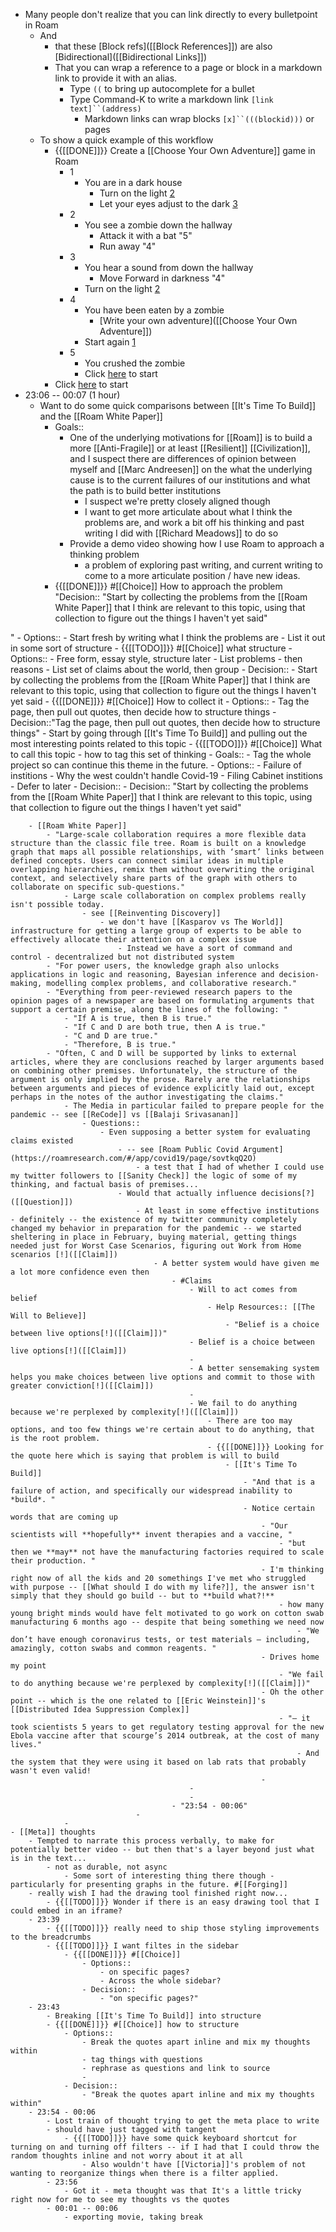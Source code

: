 - Many people don't realize that you can link directly to every bulletpoint in Roam 
    - And 
        - that these [Block refs]([[Block References]]) are also [Bidirectional]([[Bidirectional Links]])
        - That you can wrap a reference to a page or block in a markdown link to provide it with an alias. 
            - Type `((` to bring up autocomplete for a bullet
            - Type Command-K to write a markdown link `[link text]``(address)`
                - Markdown links can wrap blocks `[x]``(((blockid)))` or pages
    - To show a quick example of this workflow
        - {{[[DONE]]}} Create a [[Choose Your Own Adventure]] game in Roam
            - 1
                - You are in a dark house
                    - Turn on the light [2](((2DMVgPLoe)))
                    - Let your eyes adjust to the dark [3](((GbME1MXOe))) 
            - 2
                - You see a zombie down the hallway
                    - Attack it with a bat "5"
                    - Run away "4"
            - 3
                - You hear a sound from down the hallway
                    - Move Forward in darkness "4"
                - Turn on the light [2](((KO6piiS-H)))
            - 4
                - You have been eaten by a zombie
                    - [Write your own adventure]([[Choose Your Own Adventure]])
                - Start again [1](((rjyzahYJ1)))
            - 5
                - You crushed the zombie
                - Click [here](((rjyzahYJ1))) to start
        - Click [here](((rjyzahYJ1))) to start
- 23:06 -- 00:07 (1 hour) 
    - Want to do some quick comparisons between [[It's Time To Build]] and the [[Roam White Paper]]
        - Goals::
            - One of the underlying motivations for [[Roam]] is to build a more [[Anti-Fragile]] or at least [[Resilient]] [[Civilization]], and I suspect there are differences of opinion between myself and [[Marc Andreesen]] on the what the underlying cause is to the current failures of our institutions and what the path is to build better institutions
                - I suspect we're pretty closely aligned though
                - I want to get more articulate about what I think the problems are, and work a bit off his thinking and past writing I did with [[Richard Meadows]] to do so
            - Provide a demo video showing how I use Roam to approach a thinking problem
                - a problem of exploring past writing, and current writing to come to a more articulate position / have new ideas. 
        - {{[[DONE]]}} #[[Choice]] How to approach the problem  "Decision:: "Start by collecting the problems from the [[Roam White Paper]] that I think are relevant to this topic, using that collection to figure out the things I haven't yet said"

"
            - Options:: 
                - Start fresh by writing what I think the problems are
                    - List it out in some sort of structure
                        - {{[[TODO]]}} #[[Choice]] what structure
                            - Options:: 
                                - Free form, essay style, structure later
                                - List problems
                                    - then reasons
                                - List set of claims about the world, then group
                            - Decision::
                - Start by collecting the problems from the [[Roam White Paper]] that I think are relevant to this topic, using that collection to figure out the things I haven't yet said
                    - {{[[DONE]]}} #[[Choice]] How to collect it
                        - Options:: 
                            - Tag the page, then pull out quotes, then decide how to structure things
                        - Decision::"Tag the page, then pull out quotes, then decide how to structure things"
                - Start by going through [[It's Time To Build]] and pulling out the most interesting points related to this topic
                    - {{[[TODO]]}} #[[Choice]] What to call this topic - how to tag this set of thinking
                        - Goals::
                            - Tag the whole project so can continue this theme in the future.
                        - Options:: 
                            - Failure of institions
                            - Why the west couldn't handle Covid-19
                            - Filing Cabinet institions
                            - Defer to later
                        - Decision:: 
            - Decision:: "Start by collecting the problems from the [[Roam White Paper]] that I think are relevant to this topic, using that collection to figure out the things I haven't yet said"


        - [[Roam White Paper]]
            - "Large-scale collaboration requires a more flexible data structure than the classic file tree. Roam is built on a knowledge graph that maps all possible relationships, with ‘smart’ links between defined concepts. Users can connect similar ideas in multiple overlapping hierarchies, remix them without overwriting the original context, and selectively share parts of the graph with others to collaborate on specific sub-questions."
                - Large scale collaboration on complex problems really isn't possible today.
                    - see [[Reinventing Discovery]]
                        - we don't have [[Kasparov vs The World]] infrastructure for getting a large group of experts to be able to effectively allocate their attention on a complex issue
                            - Instead we have a sort of command and control - decentralized but not distributed system
            - "For power users, the knowledge graph also unlocks applications in logic and reasoning, Bayesian inference and decision-making, modelling complex problems, and collaborative research."
            - "Everything from peer-reviewed research papers to the opinion pages of a newspaper are based on formulating arguments that support a certain premise, along the lines of the following: "
                - "If A is true, then B is true."
                - "If C and D are both true, then A is true."
                - "C and D are true."
                - "Therefore, B is true."
            - "Often, C and D will be supported by links to external articles, where they are conclusions reached by larger arguments based on combining other premises. Unfortunately, the structure of the argument is only implied by the prose. Rarely are the relationships between arguments and pieces of evidence explicitly laid out, except perhaps in the notes of the author investigating the claims."
                - The Media in particular failed to prepare people for the pandemic -- see [[ReCode]] vs [[Balaji Srivasanan]] 
                    - Questions::
                        - Even supposing a better system for evaluating claims existed 
                            - -- see [Roam Public Covid Argument](https://roamresearch.com/#/app/covid19/page/sovtkqQ2O)
                                - a test that I had of whether I could use my twitter followers to [[Sanity Check]] the logic of some of my thinking, and factual basis of premises...
                            - Would that actually influence decisions[?]([[Question]])
                                - At least in some effective institutions - definitely -- the existence of my twitter community completely changed my behavior in preparation for the pandemic -- we started sheltering in place in February, buying material, getting things needed just for Worst Case Scenarios, figuring out Work from Home scenarios [!]([[Claim]])
                                    - A better system would have given me a lot more confidence even then 
                                        - #Claims 
                                            - Will to act comes from belief
                                                - Help Resources:: [[The Will to Believe]]
                                                    - "Belief is a choice between live options[!]([[Claim]])"
                                            - Belief is a choice between live options[!]([[Claim]])
                                            - 
                                            - A better sensemaking system helps you make choices between live options and commit to those with greater conviction[!]([[Claim]])
                                            - 
                                            - We fail to do anything because we're perplexed by complexity[!]([[Claim]])
                                                - There are too may options, and too few things we're certain about to do anything, that is the root problem.
                                                - {{[[DONE]]}} Looking for the quote here which is saying that problem is will to build
                                                    - [[It's Time To Build]]
                                                        - "And that is a failure of action, and specifically our widespread inability to *build*. "
                                                        - Notice certain words that are coming up 
                                                            - "Our scientists will **hopefully** invent therapies and a vaccine, "
                                                                - "but then we **may** not have the manufacturing factories required to scale their production. "
                                                            - I'm thinking right now of all the kids and 20 somethings I've met who struggled with purpose -- [[What should I do with my life?]], the answer isn't simply that they should go build -- but to **build what?!**
                                                                - how many young bright minds would have felt motivated to go work on cotton swab manufacturing 6 months ago -- despite that being something we need now
                                                                    - "We don’t have enough coronavirus tests, or test materials — including, amazingly, cotton swabs and common reagents. "
                                                            - Drives home my point
                                                                - "We fail to do anything because we're perplexed by complexity[!]([[Claim]])"
                                                            - Oh the other point -- which is the one related to [[Eric Weinstein]]'s [[Distributed Idea Suppression Complex]]
                                                                - "— it took scientists 5 years to get regulatory testing approval for the new Ebola vaccine after that scourge’s 2014 outbreak, at the cost of many lives."
                                                                    - And the system that they were using it based on lab rats that probably wasn't even valid!
                                                            - 
                                            - 
                                            - 
                                        - "23:54 - 00:06"
                                - 
                - 
    - [[Meta]] thoughts
        - Tempted to narrate this process verbally, to make for potentially better video -- but then that's a layer beyond just what is in the text...
            - not as durable, not async
                - Some sort of interesting thing there though - particularly for presenting graphs in the future. #[[Forging]]
        - really wish I had the drawing tool finished right now...
            - {{[[TODO]]}} Wonder if there is an easy drawing tool that I could embed in an iframe?
        - 23:39
            - {{[[TODO]]}} really need to ship those styling improvements to the breadcrumbs
            - {{[[TODO]]}} I want filtes in the sidebar 
                - {{[[DONE]]}} #[[Choice]] 
                    - Options:: 
                        - on specific pages?
                        - Across the whole sidebar?
                    - Decision::
                        - "on specific pages?"
        - 23:43
            - Breaking [[It's Time To Build]] into structure
            - {{[[DONE]]}} #[[Choice]] how to structure
                - Options:: 
                    - Break the quotes apart inline and mix my thoughts within
                    - tag things with questions
                    - rephrase as questions and link to source
                    - 
                - Decision:: 
                    - "Break the quotes apart inline and mix my thoughts within"
        - 23:54 - 00:06
            - Lost train of thought trying to get the meta place to write
            - should have just tagged with tangent
                - {{[[TODO]]}} have some quick keyboard shortcut for turning on and turning off filters -- if I had that I could throw the random thoughts inline and not worry about it at all
                    - Also wouldn't have [[Victoria]]'s problem of not wanting to reorganize things when there is a filter applied.
            - 23:56
                - Got it - meta thought was that It's a little tricky right now for me to see my thoughts vs the quotes 
            - 00:01 -- 00:06
                - exporting movie, taking break
